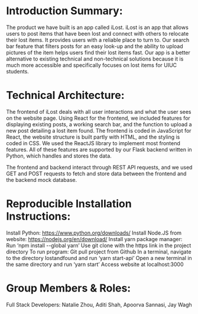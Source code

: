 # Introduction Summary: 
The product we have built is an app called iLost. iLost is an app that allows users to post items that have been lost and connect with others to relocate their lost items. It provides users with a reliable place to turn to. Our search bar feature that filters posts for an easy look-up and the ability to upload pictures of the item helps users find their lost items fast. Our app is a better alternative to existing technical and non-technical solutions because it is much more accessible and specifically focuses on lost items for UIUC students.

# Technical Architecture: 
The frontend of iLost deals with all user interactions and what the user sees on the website page. Using React for the frontend, we included features for displaying existing posts, a working search bar, and the function to upload a new post detailing a lost item found. The frontend is coded in JavaScript for React, the website structure is built partly with HTML, and the styling is coded in CSS. We used the ReactJS library to implement most frontend features. All of these features are supported by our Flask backend written in Python, which handles and stores the data.

The frontend and backend interact through REST API requests, and we used GET and POST requests to fetch and store data between the frontend and the backend mock database.

# Reproducible Installation Instructions: 
Install Python: https://www.python.org/downloads/
Install Node.JS from website: https://nodejs.org/en/download/ 
Install yarn package manager: Run ‘npm install --global yarn’
Use git clone with the https link in the project directory
To run program:
Git pull project from Github
In a terminal, navigate to the directory lostandfound and run ‘yarn start-api’
Open a new terminal in the same directory and run ‘yarn start’
Access website at localhost:3000

# Group Members & Roles: 
Full Stack Developers: Natalie Zhou, Aditi Shah, Apoorva Sannasi, Jay Wagh

